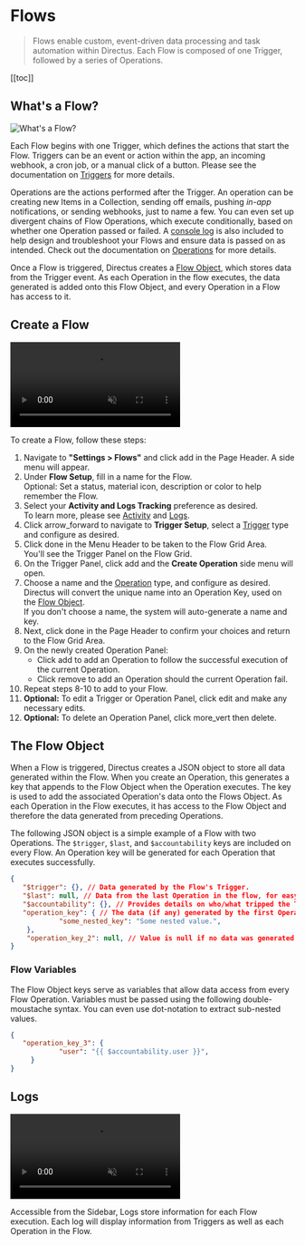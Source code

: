 # Flows

> Flows enable custom, event-driven data processing and task automation within Directus. Each Flow is composed of one
> Trigger, followed by a series of Operations.

[[toc]]

<!--
::: Before You Begin

[Learn Directus](/getting-started/learn-directus)

:::
-->

## What's a Flow?

![What's a Flow?](https://cdn.directus.io/docs/v9/configuration/flows/flows/flows-20220603A/whats-a-flow-20220603A.webp)

Each Flow begins with one Trigger, which defines the actions that start the Flow. Triggers can be an event or action
within the app, an incoming webhook, a cron job, or a manual click of a button. Please see the documentation on
[Triggers](/configuration/flows/triggers) for more details.

Operations are the actions performed after the Trigger. An operation can be creating new Items in a Collection, sending
off emails, pushing _in-app_ notifications, or sending webhooks, just to name a few. You can even set up divergent
chains of Flow Operations, which execute conditionally, based on whether one Operation passed or failed. A
[console log](configuration/flows/operations/#log-to-console) is also included to help design and troubleshoot your
Flows and ensure data is passed on as intended. Check out the documentation on
[Operations](/configuration/flows/operations) for more details.

Once a Flow is triggered, Directus creates a [Flow Object](#the-flow-object), which stores data from the Trigger event.
As each Operation in the flow executes, the data generated is added onto this Flow Object, and every Operation in a Flow
has access to it.

## Create a Flow

<video autoplay muted loop controls title="">
	<source src="https://cdn.directus.io/docs/v9/configuration/flows/flows/flows-20220603A/create-a-flow-20220603A.mp4" type="video/mp4" />
</video>

To create a Flow, follow these steps:

1. Navigate to **"Settings > Flows"** and click <span mi btn>add</span> in the Page Header. A side menu will appear.
2. Under **Flow Setup**, fill in a name for the Flow.\
   Optional: Set a status, material icon, description or color to help remember the Flow.
3. Select your **Activity and Logs Tracking** preference as desired.\
   To learn more, please see [Activity](/reference/system/activity/) and [Logs](/#logs).
4. Click <span mi btn>arrow_forward</span> to navigate to **Trigger Setup**, select a
   [Trigger](configuration/flows/triggers) type and configure as desired.
5. Click <span mi btn>done</span> in the Menu Header to be taken to the Flow Grid Area.\
   You'll see the Trigger Panel on the Flow Grid.
6. On the Trigger Panel, click <span mi>add</span> and the **Create Operation** side menu will open.
7. Choose a name and the [Operation](configuration/flows/operations) type, and configure as desired.\
   Directus will convert the unique name into an Operation Key, used on the [Flow Object](#the-flow-object).\
   If you don't choose a name, the system will auto-generate a name and key.
8. Next, click <span mi btn>done</span> in the Page Header to confirm your choices and return to the Flow Grid Area.
9. On the newly created Operation Panel:
   - Click <span mi icon>add</span> to add an Operation to follow the successful execution of the current Operation.
   - Click <span mi icon>remove</span> to add an Operation should the current Operation fail.
10. Repeat steps 8-10 to add to your Flow.
11. **Optional:** To edit a Trigger or Operation Panel, click <span mi icon>edit</span> and make any necessary edits.
12. **Optional:** To delete an Operation Panel, click <span mi icon>more_vert</span> then
    <span mi icon dngr>delete</span>.

## The Flow Object

When a Flow is triggered, Directus creates a JSON object to store all data generated within the Flow. When you create an
Operation, this generates a key that appends to the Flow Object when the Operation executes. The key is used to add the
associated Operation's data onto the Flows Object. As each Operation in the Flow executes, it has access to the Flow
Object and therefore the data generated from preceding Operations.

The following JSON object is a simple example of a Flow with two Operations. The `$trigger`, `$last`, and
`$accountability` keys are included on every Flow. An Operation key will be generated for each Operation that executes
successfully.

<!--
@TODO: Uncomment once Azzy's doc is live:
For more details, see the API Reference for [Flows](reference/system/flows) and [Operations](reference/system/operations).
-->

```JSON
{
   "$trigger": {}, // Data generated by the Flow's Trigger.
   "$last": null, // Data from the last Operation in the flow, for easy access!
   "$accountability": {}, // Provides details on who/what tripped the Trigger and generated this Flow Object.
   "operation_key": { // The data (if any) generated by the first Operation.
			"some_nested_key": "Some nested value.",
    },
	"operation_key_2": null, // Value is null if no data was generated during an Operation.
}
```

### Flow Variables

The Flow Object keys serve as variables that allow data access from every Flow Operation. Variables must be passed using
the following double-moustache syntax. You can even use dot-notation to extract sub-nested values.

```JSON
{
   "operation_key_3": {
			"user": "{{ $accountability.user }}",
	 }
}
```

## Logs

<video autoplay muted loop controls title="">
	<source src="https://cdn.directus.io/docs/v9/configuration/flows/flows/flows-20220603A/logs-20220603A.mp4" type="video/mp4" />
</video>

Accessible from the Sidebar, Logs store information for each Flow execution. Each log will display information from
Triggers as well as each Operation in the Flow.
